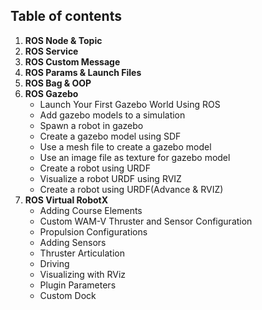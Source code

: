 ## Table of contents
1. **ROS Node & Topic**
2. **ROS Service**
3. **ROS Custom Message**
4. **ROS Params & Launch Files**
5. **ROS Bag & OOP**
6. **ROS Gazebo**
    * Launch Your First Gazebo World Using ROS
    * Add gazebo models to a simulation
    * Spawn a robot in gazebo
    * Create a gazebo model using SDF
    * Use a mesh file to create a gazebo model
    * Use an image file as texture for gazebo model
    * Create a robot using URDF
    * Visualize a robot URDF using RVIZ
    * Create a robot using URDF(Advance & RVIZ)
7. **ROS Virtual RobotX**
    * Adding Course Elements
    * Custom WAM-V Thruster and Sensor Configuration
    * Propulsion Configurations
    * Adding Sensors
    * Thruster Articulation
    * Driving
    * Visualizing with RViz
    * Plugin Parameters
    * Custom Dock
